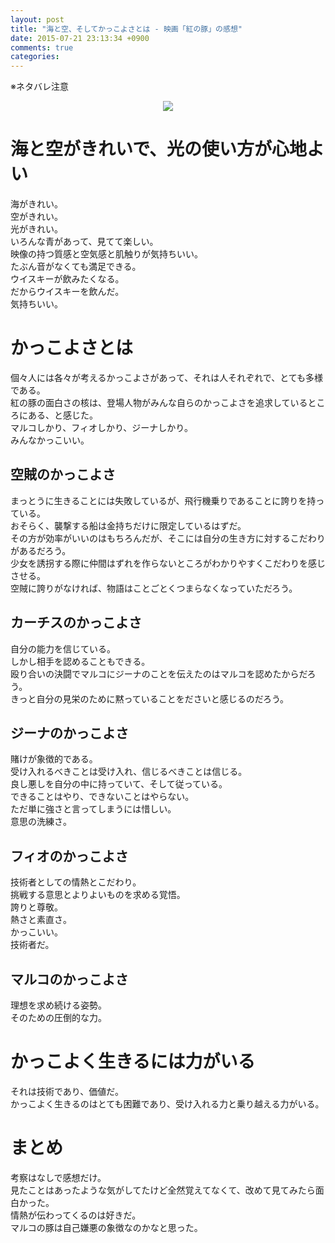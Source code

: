 ```yaml
---
layout: post
title: "海と空、そしてかっこよさとは - 映画「紅の豚」の感想"
date: 2015-07-21 23:13:34 +0900
comments: true
categories: 
---
```


※ネタバレ注意

<div style="text-align: center;">
<a href="http://www.amazon.co.jp/gp/product/B00005R5J6/ref=as_li_qf_sp_asin_il?ie=UTF8&camp=247&creative=1211&creativeASIN=B00005R5J6&linkCode=as2&tag=5000164-22"><img border="0" src="http://ws-fe.amazon-adsystem.com/widgets/q?_encoding=UTF8&ASIN=B00005R5J6&Format=_SL250_&ID=AsinImage&MarketPlace=JP&ServiceVersion=20070822&WS=1&tag=5000164-22" ></a><img src="http://ir-jp.amazon-adsystem.com/e/ir?t=5000164-22&l=as2&o=9&a=B00005R5J6" width="1" height="1" border="0" alt="" style="border:none !important; margin:0px !important;" />
</div>

海と空がきれいで、光の使い方が心地よい
====
海がきれい。  
空がきれい。  
光がきれい。  
いろんな青があって、見てて楽しい。  
映像の持つ質感と空気感と肌触りが気持ちいい。  
たぶん音がなくても満足できる。  
ウイスキーが飲みたくなる。  
だからウイスキーを飲んだ。  
気持ちいい。

かっこよさとは
====
個々人には各々が考えるかっこよさがあって、それは人それぞれで、とても多様である。  
紅の豚の面白さの核は、登場人物がみんな自らのかっこよさを追求しているところにある、と感じた。  
マルコしかり、フィオしかり、ジーナしかり。  
みんなかっこいい。

空賊のかっこよさ
----
まっとうに生きることには失敗しているが、飛行機乗りであることに誇りを持っている。  
おそらく、襲撃する船は金持ちだけに限定しているはずだ。  
その方が効率がいいのはもちろんだが、そこには自分の生き方に対するこだわりがあるだろう。  
少女を誘拐する際に仲間はずれを作らないところがわかりやすくこだわりを感じさせる。  
空賊に誇りがなければ、物語はことごとくつまらなくなっていただろう。

カーチスのかっこよさ
----
自分の能力を信じている。  
しかし相手を認めることもできる。  
殴り合いの決闘でマルコにジーナのことを伝えたのはマルコを認めたからだろう。  
きっと自分の見栄のために黙っていることをださいと感じるのだろう。

ジーナのかっこよさ
----
賭けが象徴的である。  
受け入れるべきことは受け入れ、信じるべきことは信じる。  
良し悪しを自分の中に持っていて、そして従っている。  
できることはやり、できないことはやらない。  
ただ単に強さと言ってしまうには惜しい。  
意思の洗練さ。

フィオのかっこよさ
----
技術者としての情熱とこだわり。  
挑戦する意思とよりよいものを求める覚悟。  
誇りと尊敬。  
熱さと素直さ。  
かっこいい。  
技術者だ。

マルコのかっこよさ
----
理想を求め続ける姿勢。  
そのための圧倒的な力。

かっこよく生きるには力がいる
====
それは技術であり、価値だ。  
かっこよく生きるのはとても困難であり、受け入れる力と乗り越える力がいる。

まとめ
====
考察はなしで感想だけ。  
見たことはあったような気がしてたけど全然覚えてなくて、改めて見てみたら面白かった。  
情熱が伝わってくるのは好きだ。  
マルコの豚は自己嫌悪の象徴なのかなと思った。
